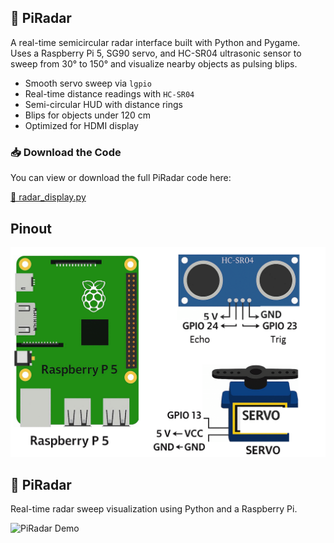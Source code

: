 ## 📡 PiRadar

A real-time semicircular radar interface built with Python and Pygame.  
Uses a Raspberry Pi 5, SG90 servo, and HC-SR04 ultrasonic sensor to sweep from 30° to 150° and visualize nearby objects as pulsing blips.

- Smooth servo sweep via `lgpio`
- Real-time distance readings with `HC-SR04`
- Semi-circular HUD with distance rings
- Blips for objects under 120 cm
- Optimized for HDMI display

### 📥 Download the Code

You can view or download the full PiRadar code here:

[📄 radar_display.py](https://github.com/ArvinGhaloosian/Portfolio/blob/main/PiRadar/code/radar_display.py)


## Pinout

![PiRadar Demo](https://github.com/ArvinGhaloosian/Portfolio/blob/main/PiRadar/images/Schem.png)


## 📡 PiRadar

Real-time radar sweep visualization using Python and a Raspberry Pi.

![PiRadar Demo](https://github.com/ArvinGhaloosian/Portfolio/blob/main/PiRadar/assets/PiRadar.GIF)

